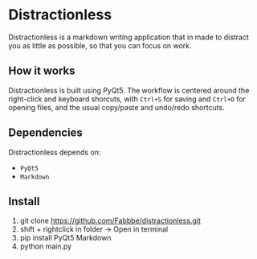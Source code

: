 # Distractionless
Distractionless is a markdown writing application that in made to distract you as little as possible, so that you can focus on work.

## How it works
Distractionless is built using PyQt5. The workflow is centered around the right-click and keyboard shorcuts, with `Ctrl+S` for saving and `Ctrl+O` for opening files, and the usual copy/paste and undo/redo shortcuts.

## Dependencies

Distractionless depends on:

- `PyQt5`
- `Markdown`

## Install
1. git clone https://github.com/Fabbbe/distractionless.git
2. shift + rightclick in folder → Open in terminal
3. pip install PyQt5 Markdown
4. python main.py